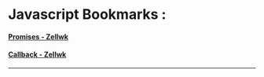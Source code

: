 # Javascript Bookmarks :

#### [Promises - Zellwk](https://zellwk.com/blog/js-promises/)
#### [Callback - Zellwk](https://zellwk.com/blog/callbacks/)

---

